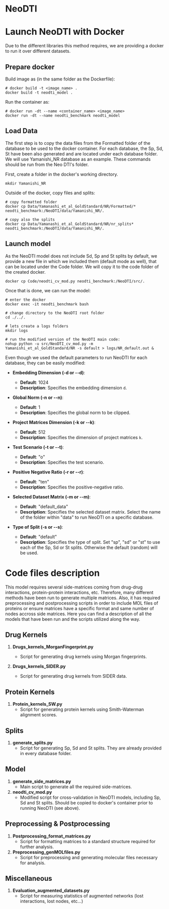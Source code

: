 NeoDTI
====

# Launch NeoDTI with Docker

Due to the different libraries this method requires, we are providing a docker to run it over different datasets.

## Prepare docker

Build image as (in the same folder as the Dockerfile):

```
# docker build -t <image_name> .
docker build -t neodti_model .
```

Run the container as:

```
# docker run -dt --name <container_name> <image_name>
docker run -dt --name neodti_benchmark neodti_model
```

## Load Data

The first step is to copy the data files from the Formatted folder of the database to be used to the docker container. For each database, the Sp, Sd, St have been also generated and are located under each database folder. We will use Yamanishi_NR database as an example. These commands should be run from the Neo DTI's folder.


First, create a folder in the docker's working directory. 

```
mkdir Yamanishi_NR
```

Outside of the docker, copy files and splits:

```
# copy formatted folder
docker cp Data/Yamanashi_et_al_GoldStandard/NR/Formatted/* neodti_benchmark:/NeoDTI/data/Yamanishi_NR/.

# copy also the splits
docker cp Data/Yamanashi_et_al_GoldStandard/NR/nr_splits* neodti_benchmark:/NeoDTI/data/Yamanishi_NR/.
```

## Launch model

As the NeoDTI model does not include Sd, Sp and St splits by default, we provide a new file in which we included them (default mode as well), that can be located under the Code folder. We will copy it to the code folder of the created docker.

```
docker cp Code/neodti_cv_mod.py neodti_benchmark:/NeoDTI/src/.
```

Once that is done, we can run the model:

```
# enter the docker
docker exec -it neodti_benchmark bash

# change directory to the NeoDTI root folder
cd ./../.

# lets create a logs folders
mkdir logs

# run the modified version of the NeoDTI main code:
nohup python -u src/NeoDTI_cv_mod.py -m Yamanishi_et_al_GoldStandard/NR -s default > logs/NR_default.out &
```

Even though we used the default parameters to run NeoDTI for each database, they can be easily modified:

- **Embedding Dimension (-d or --d)**: 
  - **Default**: 1024 
  - **Description**: Specifies the embedding dimension `d`.

- **Global Norm (-n or --n)**: 
  - **Default**: 1 
  - **Description**: Specifies the global norm to be clipped.

- **Project Matrices Dimension (-k or --k)**: 
  - **Default**: 512 
  - **Description**: Specifies the dimension of project matrices `k`.

- **Test Scenario (-t or --t)**: 
  - **Default**: "o" 
  - **Description**: Specifies the test scenario.

- **Positive Negative Ratio (-r or --r)**: 
  - **Default**: "ten" 
  - **Description**: Specifies the positive-negative ratio.

- **Selected Dataset Matrix (-m or --m)**: 
  - **Default**: "default_data" 
  - **Description**: Specifies the selected dataset matrix. Select the name of the folder within "data" to run NeoDTI on a specific database.

- **Type of Split (-s or --s)**: 
  - **Default**: "default" 
  - **Description**: Specifies the type of split. Set "sp", "sd" or "st" to use each of the Sp, Sd or St splits. Otherwise the default (random) will be used.

# Code files description

This model requires several side-matrices coming from drug-drug interactions, protein-protein interactions, etc. Therefore, many different methods have been run to generate multiple matrices. Also, it has required preprocessing and postprocessing scripts in order to include MOL files of proteins or ensure matrices have a specific format and same number of nodes accross side matrices. Here you can find a description of all the models that have been run and the scripts utilized along the way. 

## Drug Kernels
1. **Drugs_kernels_MorganFingerprint.py**
   - Script for generating drug kernels using Morgan fingerprints.

2. **Drugs_kernels_SIDER.py**
   - Script for generating drug kernels from SIDER data.

## Protein Kernels
1. **Protein_kernels_SW.py**
   - Script for generating protein kernels using Smith-Waterman alignment scores.

## Splits
1. **generate_splits.py**
   - Script for generating Sp, Sd and St splits. They are already provided in every database folder.

## Model
1. **generate_side_matrices.py**
   - Main script to generate all the required side-matrices.
2. **neodti_cv_mod.py**
   - Modified script for cross-validation in NeoDTI models, including Sp, Sd and St splits. Should be copied to docker's container prior to running NeoDTI (see above). 

## Preprocessing & Postprocessing
1. **Postprocessing_format_matrices.py**
   - Script for formatting matrices to a standard structure required for further analysis.
2. **Preprocessing_genMOLfiles.py**
   - Script for preprocessing and generating molecular files necessary for analysis.

## Miscellaneous
1. **Evaluation_augmented_datasets.py**
   - Script for measuring statistics of augmented networks (lost interactions, lost nodes, etc...)


